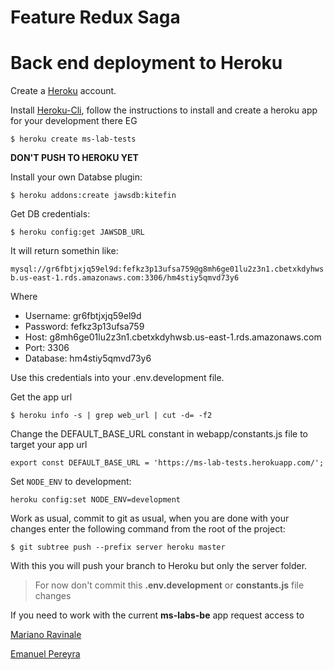 # Feature Redux Saga

# Back end deployment to Heroku
Create a [Heroku](https://www.heroku.com) account.

Install [Heroku-Cli](https://devcenter.heroku.com/articles/heroku-cli#download-and-install), follow the instructions to install and create a heroku app for your development there
EG

`$ heroku create ms-lab-tests`


**DON'T PUSH TO HEROKU YET**

Install your own Databse plugin:

`$ heroku addons:create jawsdb:kitefin`

Get DB credentials:

`$ heroku config:get JAWSDB_URL`

It will return somethin like:

`mysql://gr6fbtjxjq59el9d:fefkz3p13ufsa759@g8mh6ge01lu2z3n1.cbetxkdyhwsb.us-east-1.rds.amazonaws.com:3306/hm4stiy5qmvd73y6`

Where 

- Username: gr6fbtjxjq59el9d
- Password: fefkz3p13ufsa759
- Host: g8mh6ge01lu2z3n1.cbetxkdyhwsb.us-east-1.rds.amazonaws.com
- Port: 3306
- Database: hm4stiy5qmvd73y6

Use this credentials into your .env.development file.

Get the app url

`$ heroku info -s | grep web_url | cut -d= -f2`

Change the DEFAULT_BASE_URL constant in webapp/constants.js file to target your app url

`export const DEFAULT_BASE_URL = 'https://ms-lab-tests.herokuapp.com/';`

Set `NODE_ENV` to development:

`heroku config:set NODE_ENV=development`

Work as usual, commit to git as usual, when you are done with your changes enter the following command from the root of the project:

`$ git subtree push --prefix server heroku master`

With this you will push your branch to Heroku but only the server folder. 

>For now don't commit this **.env.development** or **constants.js** file changes

If you need to work with the current **ms-labs-be** app request access to

[Mariano Ravinale](mailto:mravinale@makingsense.com)

[Emanuel Pereyra](mailto:epereyra@makingsense.com)
